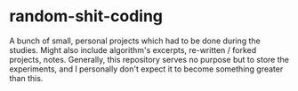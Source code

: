 # random-shit-coding
A bunch of small, personal projects which had to be done during the studies. Might also include algorithm's excerpts, re-written / forked projects, notes. Generally, this repository serves no purpose but to store the experiments, and I personally don't expect it to become something greater than this.  
